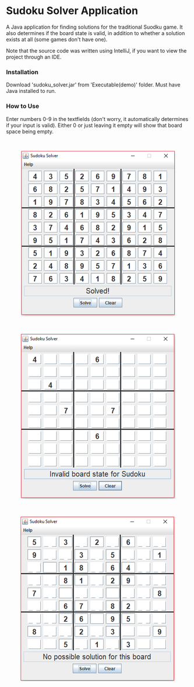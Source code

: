 # Sudoku Solver Application
A Java application for finding solutions for the traditional Suodku game. It also determines if the board state is valid, in addition to whether a solution exists at all (some games don't have one).

Note that the source code was written using IntelliJ, if you want to view the project through an IDE.

### Installation
Download 'sudoku_solver.jar' from 'Executable(demo)' folder. Must have Java installed to run.

### How to Use
Enter numbers 0-9 in the textfields (don't worry, it automatically determines if your input is valid). Either 0 or just leaving it empty will show that board space being empty.

&nbsp;
<p align = "center">
            <img src="https://github.com/tn16jv/Sudoku-Solver/blob/master/images/yes_solution.PNG" alt="Sudoku solved">
</p>

&nbsp;
<p align = "center">
            <img src="https://github.com/tn16jv/Sudoku-Solver/blob/master/images/invalid.PNG" alt="Sudoku invalid">
</p>

&nbsp;
<p align = "center">
            <img src="https://github.com/tn16jv/Sudoku-Solver/blob/master/images/no_solution.PNG" alt="Sudoku no solution">
</p>
